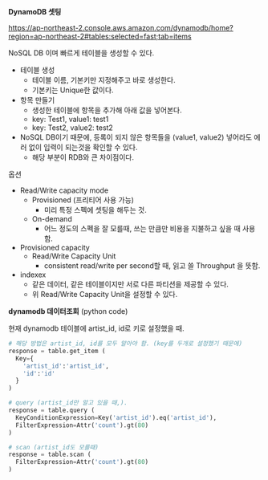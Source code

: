 **DynamoDB 셋팅**



https://ap-northeast-2.console.aws.amazon.com/dynamodb/home?region=ap-northeast-2#tables:selected=fast;tab=items

NoSQL DB 이며 빠르게 테이블을 생성할 수 있다.

- 테이블 생성
  - 테이블 이름, 기본키만 지정해주고 바로 생성한다.
  - 기본키는 Unique한 값이다.
- 항목 만들기
  - 생성한 테이블에 항목을 추가해 아래 값을 넣어본다.
  - key: Test1, value1: test1
  - key: Test2, value2: test2
- NoSQL DB이기 때문에, 등록이 되지 않은 항목들을 (value1, value2) 넣어라도 에러 없이 입력이 되는것을 확인할 수 있다.
  - 해당 부분이 RDB와 큰 차이점이다.



옵션

- Read/Write capacity mode
  - Provisioned (프리티어 사용 가능)
    - 미리 특정 스펙에 셋팅을 해두는 것.
  - On-demand
    - 어느 정도의 스펙을 잘 모를때, 쓰는 만큼만 비용을 지불하고 싶을 때 사용함.
- Provisioned capacity
  - Read/Write Capacity Unit
    - consistent read/write per second할 때, 읽고 쓸 Throughput 을 뜻함.
- indexex
  - 같은 데이터, 같은 테이블이지만 서로 다른 파티션을 제공할 수 있다.
  - 위 Read/Write Capacity Unit을 설정할 수 있다.



**dynamodb 데이터조회** (python code)

현재 dynamodb 테이블에 artist_id, id로 키로 설정했을 때.

```python
# 해당 방법은 artist_id, id를 모두 알아야 함. (key를 두개로 설정했기 때문에)
response = table.get_item (
  Key={
    'artist_id':'artist_id',
    'id':'id'
  }
)

# query (artist_id만 알고 있을 때,).
response = table.query (
  KeyConditionExpression=Key('artist_id').eq('artist_id'),
  FilterExpression=Attr('count').gt(80)
)

# scan (artist_id도 모를때)
response = table.scan (
  FilterExpression=Attr('count').gt(80)
)
```



